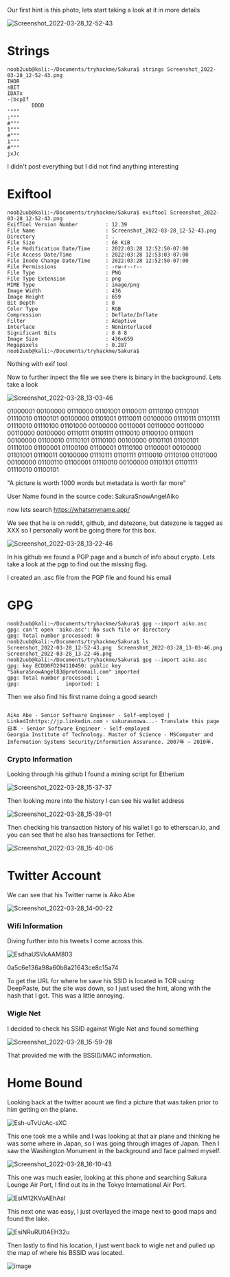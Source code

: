 Our first hint is this photo, lets start taking a look at it in more details

![Screenshot_2022-03-28_12-52-43](https://user-images.githubusercontent.com/68706090/160476067-126b5ae3-49fe-40dc-8e8d-3dd74dc710c7.png)

# Strings

```console
noob2uub@kali:~/Documents/tryhackme/Sakura$ strings Screenshot_2022-03-28_12-52-43.png 
IHDR
sBIT
IDATx
-|bcpIf
        DDDD
'"""
:"""
#"""
1"""
#"""
1"""
#"""
jxJc
```
I didn't post everything but I did not find anything interesting

# Exiftool

```console
noob2uub@kali:~/Documents/tryhackme/Sakura$ exiftool Screenshot_2022-03-28_12-52-43.png 
ExifTool Version Number         : 12.39
File Name                       : Screenshot_2022-03-28_12-52-43.png
Directory                       : .
File Size                       : 68 KiB
File Modification Date/Time     : 2022:03:28 12:52:50-07:00
File Access Date/Time           : 2022:03:28 12:53:03-07:00
File Inode Change Date/Time     : 2022:03:28 12:52:50-07:00
File Permissions                : -rw-r--r--
File Type                       : PNG
File Type Extension             : png
MIME Type                       : image/png
Image Width                     : 436
Image Height                    : 659
Bit Depth                       : 8
Color Type                      : RGB
Compression                     : Deflate/Inflate
Filter                          : Adaptive
Interlace                       : Noninterlaced
Significant Bits                : 8 8 8
Image Size                      : 436x659
Megapixels                      : 0.287
noob2uub@kali:~/Documents/tryhackme/Sakura$ 
```
Nothing with exif tool

Now to further inpect the file we see there is binary in the background. Lets take a look 

![Screenshot_2022-03-28_13-03-46](https://user-images.githubusercontent.com/68706090/160477851-88be5f7e-4090-4e51-9d7f-50f425ba46b5.png)

01000001 00100000 01110000  01101001 01100011 01110100  01110101 01110010 01100101  00100000 01101001 01110011  00100000 01110111 01101111  01110010 01110100 01101000  00100000 00110001 00110000  00110000 00110000 00100000  01110111 01101111 01110010  01100100 01110011 00100000  01100010 01110101 01110100  00100000 01101101 01100101  01110100 01100001 01100100  01100001 01110100 01100001  00100000 01101001 01110011  00100000 01110111 01101111  01110010 01110100 01101000  00100000 01100110 01100001 01110010 00100000 01101101 01101111 01110010 01100101 

"A picture is worth 1000 words but metadata is worth far more"

User Name found in the source code: SakuraSnowAngelAiko

now lets search https://whatsmyname.app/

We see that he is on reddit, github, and datezone, but datezone is tagged as XXX so I personally wont be going there for this box. 

![Screenshot_2022-03-28_13-22-46](https://user-images.githubusercontent.com/68706090/160480665-b01cd59f-5bc1-48dc-9e69-37ff34d49be4.png)

In his github we found a PGP page and a bunch of info about crypto. Lets take a look at the pgp to find out the missing flag. 

I created an .asc file from the PGP file and found his email

# GPG

```console
noob2uub@kali:~/Documents/tryhackme/Sakura$ gpg --import aiko.asc
gpg: can't open 'aiko.asc': No such file or directory
gpg: Total number processed: 0
noob2uub@kali:~/Documents/tryhackme/Sakura$ ls
Screenshot_2022-03-28_12-52-43.png  Screenshot_2022-03-28_13-03-46.png  Screenshot_2022-03-28_13-22-46.png
noob2uub@kali:~/Documents/tryhackme/Sakura$ gpg --import aiko.asc
gpg: key ECDD0FD294110450: public key "SakuraSnowAngel83@protonmail.com" imported
gpg: Total number processed: 1
gpg:               imported: 1
```
Then we also find his first name doing a good search

```console

Aiko Abe - Senior Software Engineer - Self-employed | LinkedInhttps://jp.linkedin.com › sakurasnowa...· Translate this page
日本 · Senior Software Engineer · Self-employed
Georgia Institute of Technology. Master of Science - MSComputer and Information Systems Security/Information Assurance. 2007年 – 2010年.
```
### Crypto Information

Looking through his github I found a mining script for Etherium 

![Screenshot_2022-03-28_15-37-37](https://user-images.githubusercontent.com/68706090/160498467-9bf0c13c-8888-46f1-af95-baaf0e77af61.png)

Then looking more into the history I can see his wallet address

![Screenshot_2022-03-28_15-39-01](https://user-images.githubusercontent.com/68706090/160498518-96159b42-c6ac-4c2e-8f33-ffeed4381fac.png)

Then checking his transaction history of his wallet I go to etherscan.io, and you can see that he also has transactions for Tether. 

![Screenshot_2022-03-28_15-40-06](https://user-images.githubusercontent.com/68706090/160498679-8cc80b9c-91f8-4085-a83f-e15a774766e3.png)

# Twitter Account 

We can see that his Twitter name is Aiko Abe

![Screenshot_2022-03-28_14-00-22](https://user-images.githubusercontent.com/68706090/160486325-86c5ac34-8c95-4715-8c47-186c2ddedbbe.png)

### Wifi Information 

Diving further into his tweets I come across this. 

![EsdhaUSVkAAM803](https://user-images.githubusercontent.com/68706090/160486449-b52291d6-1737-4427-b6ee-d5e2602e75cd.png)

0a5c6e136a98a60b8a21643ce8c15a74

To get the URL for where he save his SSID is located in TOR using DeepPaste, but the site was down, so I just used the hint, along with the hash that I got. This was a little annoying.

### Wigle Net

I decided to check his SSID against Wigle Net and found something

![Screenshot_2022-03-28_15-59-28](https://user-images.githubusercontent.com/68706090/160500695-4aba3a0e-138a-44b6-b242-bff5c79423b6.png)

That provided me with the BSSID/MAC information. 

# Home Bound

Looking back at the twitter acount we find a picture that was taken prior to him getting on the plane. 

![Esh-uTvUcAc-sXC](https://user-images.githubusercontent.com/68706090/160502139-5c81407b-2d62-4e15-8a2a-58f201c5db9e.jpeg)

This one took me a while and I was looking at that air plane and thinking he was some where in Japan, so I was going through images of Japan. Then I saw the Washington Monument in the background and face palmed myself. 

![Screenshot_2022-03-28_16-10-43](https://user-images.githubusercontent.com/68706090/160502254-46f86de5-b2b6-4671-be61-c3047bfc65f0.png)

This one was much easier, looking at this phone and searching Sakura Lounge Air Port, I find out its in the Tokyo International Air Port.

![EsiM12KVoAEhAsI](https://user-images.githubusercontent.com/68706090/160502779-c2e6257e-9563-4e57-86e2-695f45c3d40f.png)

This next one was easy, I just overlayed the image next to good maps and found the lake. 

![EsiNRuRU0AEH32u](https://user-images.githubusercontent.com/68706090/160503173-acaf0353-ebfa-4245-bd3f-cf3f1ff952cd.jpeg)

Then lastly to find his location, I just went back to wigle net and pulled up the map of where his BSSID was located. 

![image](https://user-images.githubusercontent.com/68706090/160503304-eb443ad1-c0be-4560-8f90-a44acaa042f8.png)








